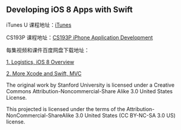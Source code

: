 Developing iOS 8 Apps with Swift
---

iTunes U 课程地址：[iTunes](https://itunes.apple.com/us/course/developing-ios-8-apps-swift/id961180099)

CS193P 课程地址：[CS193P iPhone Application Development](http://web.stanford.edu/class/cs193p/cgi-bin/drupal/)

每集视频和课件百度网盘下载地址：

[1. Logistics, iOS 8 Overview](http://pan.baidu.com/s/1kTIaP4V)

[2. More Xcode and Swift, MVC](http://pan.baidu.com/s/1gdkYYDd)

The original work by Stanford University is licensed under a Creative Commons Attribution-Noncommercial-Share Alike 3.0 United States License.

This projected is licensed under the terms of the Attribution-NonCommercial-ShareAlike 3.0 United States (CC BY-NC-SA 3.0 US) license.
